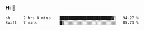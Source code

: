 ### Hi 👋

<!--START_SECTION:waka-->

```txt
sh      2 hrs 8 mins    ███████████████████████▓░   94.27 %
Swift   7 mins          █▒░░░░░░░░░░░░░░░░░░░░░░░   05.73 %
```

<!--END_SECTION:waka-->
